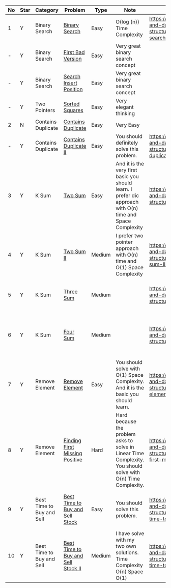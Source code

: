 No|Star|Category|Problem| Type| Note| Any Reference| Related
| -------------| ------------- | ------------- |------------- |------------- |------------- |------------- |------------- |
1|Y|Binary Search|[Binary Search](https://leetcode.com/problems/binary-search/)|Easy|O(log (n)) Time Complexity|https://github.com/SaPhyoThuHtet/algos-and-data-structure/blob/main/array/basics/binary-search.py|
-|Y|Binary Search|[First Bad Version](https://leetcode.com/problems/first-bad-version/)|Easy|Very great binary search concept||
-|Y|Binary Search|[Search Insert Position](https://leetcode.com/problems/search-insert-position/)|Easy|Very great binary search concept||
-|Y|Two Pointers|[Sorted Squares](https://github.com/SaPhyoThuHtet/algos-and-data-structure/blob/main/array/basics/sortedSquares.py)|Easy|Very elegant thinking||
2|N|Contains Duplicate|[Contains Duplicate](https://leetcode.com/problems/contains-duplicate/)|Easy|Very Easy||
-|Y|Contains Duplicate|[Contains Duplicate II](https://leetcode.com/problems/contains-duplicate-ii/)|Easy|You should definitely solve this problem.|https://github.com/SaPhyoThuHtet/algos-and-data-structure/blob/main/array/basics/contains-duplicate2.py|
3|Y|K Sum|[Two Sum](https://leetcode.com/problems/two-sum/)| Easy|And it is the very first basic you should learn. I prefer dic approach with O(n) time and Space Complexity|https://github.com/SaPhyoThuHtet/algos-and-data-structure/blob/main/array/basics/2sum.py|Two SumII, Three Sum, Four Sum, K-Sum
4|Y|K Sum|[Two Sum II](https://leetcode.com/problems/two-sum-ii-input-array-is-sorted/)|Medium|I prefer two pointer approach with O(n) time and O(1) Space Complexity|https://github.com/SaPhyoThuHtet/algos-and-data-structure/blob/main/array/basics/two-sum-II.py|Two SumIII, Three Sum, Four Sum, K-Sum
5|Y|K Sum|[Three Sum](https://leetcode.com/problems/3sum/)|Medium||https://github.com/SaPhyoThuHtet/algos-and-data-structure/blob/main/array/basics/3sum.py|Three Sum, Four Sum, K-Sum
6|Y|K Sum|[Four Sum](https://leetcode.com/problems/4sum/)|Medium||https://github.com/SaPhyoThuHtet/algos-and-data-structure/blob/main/array/basics/4sum.py|Two SumIII, Three Sum, Four Sum, K-Sum
7|Y|Remove Element|[Remove Element](https://leetcode.com/problems/remove-element/)| Easy|You should solve with O(1) Space Complexity. And it is the basic you should learn.|https://github.com/SaPhyoThuHtet/algos-and-data-structure/blob/main/array/basics/remove-elements.py|First Missing Positive
8|Y|Remove Element|[Finding First Missing Positive](https://leetcode.com/problems/first-missing-positive/)|Hard|Hard because the problem asks to solve in Linear Time Complexity. You should solve with O(n) Time Complexity.|https://github.com/SaPhyoThuHtet/algos-and-data-structure/blob/main/array/basics/finding-first-missing-positive.py|
9|Y|Best Time to Buy and Sell|[Best Time to Buy and Sell Stock](https://leetcode.com/problems/best-time-to-buy-and-sell-stock/)|Easy|You should solve this problem.|https://github.com/SaPhyoThuHtet/algos-and-data-structure/blob/main/array/basics/best-time-to-buy-and-sell.py|Best Time to Buy and Sell II, III, IV
10|Y|Best Time to Buy and Sell|[Best Time to Buy and Sell Stock II](https://leetcode.com/problems/best-time-to-buy-aMediumell-stock-ii/)| Medium|I have solve with my two own solutions. Time Complexity O(n) Space O(1)|https://github.com/SaPhyoThuHtet/algos-and-data-structure/blob/main/array/basics/best-time-to-buy-and-sell-approach.py|Best Time to Buy and Sell III, IV
